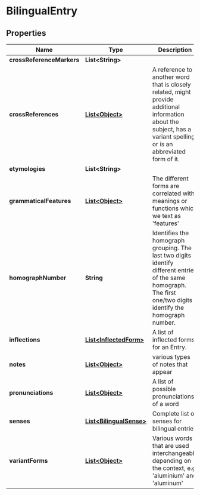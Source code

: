 

# BilingualEntry


## Properties

Name | Type | Description | Notes
------------ | ------------- | ------------- | -------------
**crossReferenceMarkers** | **List&lt;String&gt;** |  |  [optional]
**crossReferences** | [**List&lt;Object&gt;**](Object.md) | A reference to another word that is closely related, might provide additional information about the subject, has a variant spelling or is an abbreviated form of it. |  [optional]
**etymologies** | **List&lt;String&gt;** |  |  [optional]
**grammaticalFeatures** | [**List&lt;Object&gt;**](Object.md) | The different forms are correlated with meanings or functions which we text as &#39;features&#39; |  [optional]
**homographNumber** | **String** | Identifies the homograph grouping. The last two digits identify different entries of the same homograph. The first one/two digits identify the homograph number. |  [optional]
**inflections** | [**List&lt;InflectedForm&gt;**](InflectedForm.md) | A list of inflected forms for an Entry. |  [optional]
**notes** | [**List&lt;Object&gt;**](Object.md) | various types of notes that appear |  [optional]
**pronunciations** | [**List&lt;Object&gt;**](Object.md) | A list of possible pronunciations of a word |  [optional]
**senses** | [**List&lt;BilingualSense&gt;**](BilingualSense.md) | Complete list of senses for bilingual entries |  [optional]
**variantForms** | [**List&lt;Object&gt;**](Object.md) | Various words that are used interchangeably depending on the context, e.g &#39;aluminium&#39; and &#39;aluminum&#39; |  [optional]



